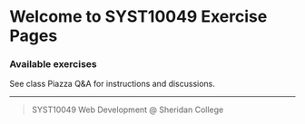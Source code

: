 # Welcome to SYST10049 Exercise Pages

### Available exercises

See class Piazza Q&amp;A for instructions and discussions.


---

> SYST10049 Web Development @ Sheridan College



